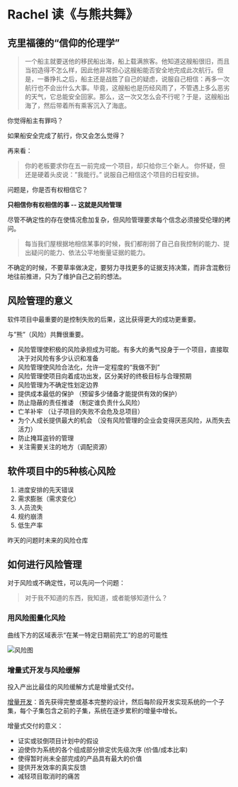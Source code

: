 # Rachel 读《与熊共舞》

## 克里福德的“信仰的伦理学”

> 一个船主就要送他的移民船出海，船上载满旅客。他知道这艘船很旧，而且当初造得不怎么样，因此他非常担心这艘船能否安全地完成此次航行。但是，一番挣扎之后，船主还是战胜了自己的疑虑，说服自己相信：再多一次航行也不会出什么大事。毕竟，这艘船也是历经风雨了，不管遇上多么恶劣的天气，它总能安全回家。那么，这一次又怎么会不行呢？于是，这艘船出海了，然后带着所有乘客沉入了海底。

你觉得船主有罪吗？

如果船安全完成了航行，你又会怎么觉得？

再来看：

> 你的老板要求你在五一前完成一个项目，却只给你三个新人。 你怀疑，但还是硬着头皮说：”我能行。” 说服自己相信这个项目的日程安排。

问题是，你是否有权相信它？

**只相信你有权相信的事 -- 这就是风险管理**

尽管不确定性的存在使情况愈加复杂，但风险管理要求每个信念必须接受伦理的拷问。

> 每当我们屋根据地相信某事的时候，我们都削弱了自己自我控制的能力、提出疑问的能力、依法公平地衡量证据的能力。

不确定的时候，不要草率做决定，要努力寻找更多的证据支持决策，而非含混敷衍地往前推进，只为了维护自己之前的想法。

## 风险管理的意义

软件项目中最重要的是控制失败的后果，这比获得更大的成功更重要。

与”熊”（风险）共舞很重要。

* 风险管理使积极的风险承担成为可能。有多大的勇气投身于一个项目，直接取决于对风险有多少认识和准备
* 风险管理使风险合法化，允许一定程度的“我做不到”
* 风险管理使项目向着成功出发，区分美好的终极目标与合理预期
* 风险管理为不确定性划定边界
* 提供成本最低的保护 （预留多少储备才能提供有效的保护）
* 防止隐蔽的责任推诿 （制定谁负责什么风险）
* 亡羊补牢 （让子项目的失败不会危及总项目）
* 为个人成长提供最大的机会 （没有风险管理的企业会变得厌恶风险，从而失去活力）
* 防止掩耳盗铃的管理
* 关注需要关注的地方（调配资源）

## 软件项目中的5种核心风险

1. 进度安排的先天错误
2. 需求膨胀（需求变化）
3. 人员流失
4. 规约崩溃
5. 低生产率

昨天的问题时未来的风险仓库

## 如何进行风险管理

对于风险或不确定性，可以先问一个问题：

> 对于我不知道的东西，我知道，或者能够知道什么？

### 用风险图量化风险

曲线下方的区域表示“在某一特定日期前完工”的总的可能性

![风险图](http://p319p95sa.bkt.clouddn.com/increment-dev.jpg)

### 增量式开发与风险缓解

投入产出比最佳的风险缓解方式是增量式交付。

[增量开发](https://baike.baidu.com/item/%E5%A2%9E%E9%87%8F%E5%BC%8F%E5%BC%80%E5%8F%91/5133612)：首先获得完整或基本完整的设计，然后每阶段开发实现系统的一个子集，每个子集包含之前的子集，系统在逐步累积的增量中增长。

增量式交付的意义：

* 证实或驳倒项目计划中的假设
* 迫使你为系统的各个组成部分排定优先级次序 (价值/成本比率)
* 使得暂时尚未全部完成的产品具有最大的价值
* 提供开发效率的真实反馈
* 减轻项目取消时的痛苦
